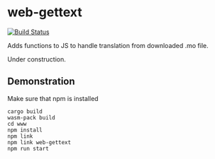 # web-gettext
[![Build Status](https://travis-ci.org/shenek/web-gettext.svg?branch=dev)](https://travis-ci.org/shenek/web-gettext)

Adds functions to JS to handle translation from downloaded .mo file.

Under construction.

## Demonstration

Make sure that npm is installed

```shell
cargo build
wasm-pack build
cd www
npm install
npm link
npm link web-gettext
npm run start
```
